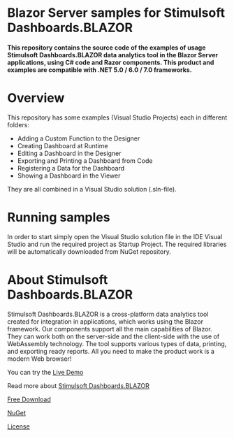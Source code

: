 # Blazor Server samples for Stimulsoft Dashboards.BLAZOR

#### This repository contains the source code of the examples of usage Stimulsoft Dashboards.BLAZOR data analytics tool in the Blazor Server applications, using C# code and Razor components. This product and examples are compatible with .NET 5.0 / 6.0 / 7.0 frameworks.

# Overview
This repository has some examples (Visual Studio Projects) each in different folders:
* Adding a Custom Function to the Designer
* Creating Dashboard at Runtime
* Editing a Dashboard in the Designer
* Exporting and Printing a Dashboard from Code
* Registering a Data for the Dashboard
* Showing a Dashboard in the Viewer

They are all combined in a Visual Studio solution (.sln-file).

# Running samples
In order to start simply open the Visual Studio solution file in the IDE Visual Studio and run the required project as Startup Project. The required libraries will be automatically downloaded from NuGet repository.

# About Stimulsoft Dashboards.BLAZOR
Stimulsoft Dashboards.BLAZOR is a cross-platform data analytics tool created for integration in applications, which works using the Blazor framework. Our components support all the main capabilities of Blazor. They can work both on the server-side and the client-side with the use of WebAssembly technology. The tool supports various types of data, printing, and exporting ready reports. All you need to make the product work is a modern Web browser!

You can try the [Live Demo](http://demo.stimulsoft.com/#Net)

Read more about [Stimulsoft Dashboards.BLAZOR](https://www.stimulsoft.com/en/products/dashboards-blazor)

[Free Download](https://www.stimulsoft.com/en/downloads)

[NuGet](https://www.nuget.org/packages/Stimulsoft.Dashboards.Blazor)

[License](LICENSE.md)
